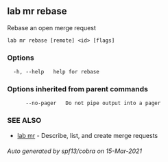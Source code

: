 ## lab mr rebase

Rebase an open merge request

```
lab mr rebase [remote] <id> [flags]
```

### Options

```
  -h, --help   help for rebase
```

### Options inherited from parent commands

```
      --no-pager   Do not pipe output into a pager
```

### SEE ALSO

* [lab mr](lab_mr.md)	 - Describe, list, and create merge requests

###### Auto generated by spf13/cobra on 15-Mar-2021
